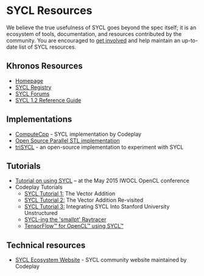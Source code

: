 # SYCL Resources
We believe the true usefulness of SYCL goes beyond the spec itself; it is an ecosystem of tools, documentation, and resources contributed by the community. You are encouraged to [get involved](https://github.com/KhronosGroup/Khronosdotorg) and help maintain an up-to-date list of SYCL resources.

## Khronos Resources
* [Homepage](https://www.khronos.org/sycl)
* [SYCL Registry](https://www.khronos.org/registry/sycl/)
* [SYCL Forums](https://forums.khronos.org/forumdisplay.php/87-OpenCL)
* [SYCL 1.2 Reference Guide](https://www.khronos.org/files/sycl/sycl-12-reference-card.pdf)

## Implementations
* [ComputeCpp](https://www.codeplay.com/products/computesuite/computecpp) - SYCL implementation by Codeplay
* [Open Source Parallel STL implementation](https://github.com/KhronosGroup/SyclParallelSTL)
* [triSYCL](https://github.com/triSYCL/triSYCL) - an open-source implementation to experiment with SYCL

## Tutorials
* [Tutorial on using SYCL](http://codeplaysoftware.github.io/iwocl2015/) – at the May 2015 IWOCL OpenCL conference
* Codeplay Tutorials
    - [SYCL Tutorial 1:](https://www.codeplay.com/portal/sycl-tutorial-1-the-vector-addition)  The Vector Addition
    - [SYCL Tutorial 2:](https://www.codeplay.com/portal/sycl-tutorial-2-the-vector-addition-re-visited) The Vector Addition Re-visited
    - [SYCL Tutorial 3:](https://www.codeplay.com/portal/sycl-tutorial-3-integrating-sycl-into-stanford-university-unstructured) Integrating SYCL Into Stanford University Unstructured
    - [SYCL-ing the 'smallpt' Raytracer](https://www.codeplay.com/portal/sycl-ing-the-smallpt-raytracer)
    - [TensorFlow™ for OpenCL™ using SYCL™](https://www.codeplay.com/portal/tensorflow™-for-opencl™-using-sycl™)

## Technical resources
* [SYCL Ecosystem Website](http://sycl.tech/) - SYCL community website maintained by Codeplay
